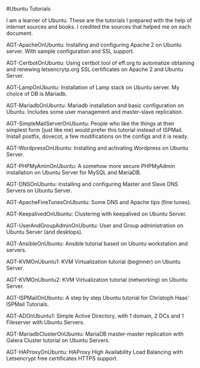 #Ubuntu Tutorials

I am a learner of Ubuntu. These are the tutorials I prepared with the help of internet sources and books. I credited the sources that helped me on each document.

AGT-ApacheOnUbuntu: Installing and configuring Apache 2 on Ubuntu server. With sample configuration and SSL support.

AGT-CertbotOnUbuntu: Using certbot tool of eff.org to automatize obtaining and renewing letsencrytp.org SSL certificates on Apache 2 and Ubuntu Server.

AGT-LampOnUbuntu: Installation of Lamp stack on Ubuntu server. My choice of DB is Mariadb.

AGT-MariadbOnUbuntu: Mariadb installation and basic configuration on Ubuntu. Includes some user management and master-slave replication.

AGT-SimpleMailServerOnUbuntu: People who like the things at their simplest form (just like me) would prefer this tutorial instead of ISPMail. Install postfix, dovecot, a few modifications on the configs and it is ready.

AGT-WordpressOnUbuntu: Installing and activating Wordpress on Ubuntu Server.

AGT-PHPMyAminOnUbuntu: A somehow more secure PHPMyAdmin installation on Ubuntu Server for MySQL and MariaDB.

AGT-DNSOnUbuntu: Installing and configuring Master and Slave DNS Servers on Ubuntu Server.

AGT-ApacheFineTunesOnUbuntu: Some DNS and Apache tips (fine tunes).

AGT-KeepalivedOnUbuntu: Clustering with keepalived on Ubuntu Server.

AGT-UserAndGroupAdminOnUbuntu: User and Group administration on Ubuntu Server (and desktops).

AGT-AnsibleOnUbuntu: Ansible tutorial based on Ubuntu workstation and servers.

AGT-KVMOnUbuntu1: KVM Virtualization tutorial (beginner) on Ubuntu Server. 

AGT-KVMOnUbuntu2: KVM Virtualization tutorial (networking) on Ubuntu Server. 

AGT-ISPMailOnUbuntu: A step by step Ubuntu tutorial for Christoph Haas' ISPMail Tutorials.

AGT-ADOnUbuntu1: Simple Active Directory, with 1 domain, 2 DCs and 1 Fileserver with Ubuntu Servers.

AGT-MariadbClusterOnUbuntu: MariaDB master-master replication with Galera Cluster tutorial on Ubuntu Servers.

AGT-HAProxyOnUbuntu: HAProxy High Availability Load Balancing with Letsencrypt free certificates HTTPS support.
